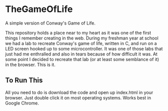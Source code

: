 # TheGameOfLife

A simple version of Conway's Game of Life. 

This repository holds a place near to my heart as it was one of the first things I remember creating in the web. During my freshman year at school we had a lab
to recreate Conway's game of life, written in C, and run on a LED screen hooked up to some microcontroller. It was one of those labs that just had me enthralled
and also in tears because of how difficult it was. At some point I decided to recreate that lab (or at least some semblance of it) in the browser. This is it. 

## To Run This

All you need to do is download the code and open up index.html in your browser. Just double click it on most operating systems. Works best in Google Chrome.
